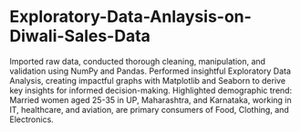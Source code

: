# Exploratory-Data-Anlaysis-on-Diwali-Sales-Data
Imported raw data, conducted thorough cleaning, manipulation, and validation using NumPy and Pandas. Performed insightful Exploratory Data Analysis, creating impactful graphs with Matplotlib and Seaborn to derive key insights for informed decision-making. 
Highlighted demographic trend: Married women aged 25-35 in UP, Maharashtra, and Karnataka, working in IT, healthcare, and aviation, are primary consumers of Food, Clothing, and Electronics.
